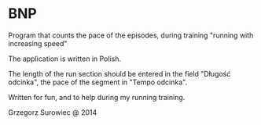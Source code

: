 # BNP
Program that counts the pace of the episodes, during training "running with increasing speed"

The application is written in Polish.

The length of the run section should be entered in the field "Długość odcinka",
the pace of the segment in "Tempo odcinka".

Written for fun, and to help during my running training.

Grzegorz Surowiec @ 2014
